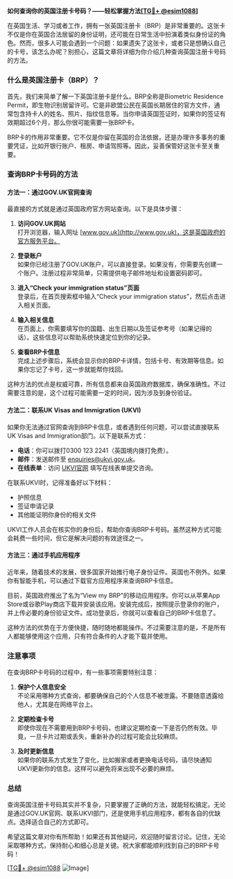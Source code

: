 **如何查询你的英国注册卡号码？——轻松掌握方法[[TG💪+ @esim1088](https://t.me/s/esim1088)]**

在英国生活、学习或者工作，拥有一张英国注册卡（BRP）是非常重要的。这张卡不仅是你在英国合法居留的身份证明，还可能在日常生活中扮演着类似身份证的角色。然而，很多人可能会遇到一个问题：如果遗失了这张卡，或者只是想确认自己的卡号，该怎么办呢？别担心，这篇文章将详细为你介绍几种查询英国注册卡号码的方法。

### 什么是英国注册卡（BRP）？

首先，我们来简单了解一下英国注册卡是什么。BRP全称是Biometric Residence Permit，即生物识别居留许可。它是非欧盟公民在英国长期居住的官方文件，通常包含持卡人的姓名、照片、指纹信息等。当你申请英国签证时，如果你的签证有效期超过6个月，那么你很可能需要一张BRP卡。

BRP卡的作用非常重要。它不仅是你留在英国的合法依据，还是办理许多事务的重要凭证，比如开银行账户、租房、申请驾照等。因此，妥善保管好这张卡至关重要。

### 查询BRP卡号码的方法

#### 方法一：通过GOV.UK官网查询

最直接的方式就是通过英国政府官方网站查询。以下是具体步骤：

1. **访问GOV.UK网站**  
   打开浏览器，输入网址 [www.gov.uk](http://www.gov.uk)，这是英国政府的官方服务平台。

2. **登录账户**  
   如果你已经注册了GOV.UK账户，可以直接登录。如果没有，你需要先创建一个账户。注册过程非常简单，只需提供电子邮件地址和设置密码即可。

3. **进入“Check your immigration status”页面**  
   登录后，在首页搜索框中输入“Check your immigration status”，然后点击进入相关页面。

4. **输入相关信息**  
   在页面上，你需要填写你的国籍、出生日期以及签证参考号（如果记得的话）。这些信息可以帮助系统快速定位到你的记录。

5. **查看BRP卡信息**  
   完成上述步骤后，系统会显示你的BRP卡详情，包括卡号、有效期等信息。如果你忘记了卡号，这一步就能帮你找回。

这种方法的优点是权威可靠，所有信息都来自英国政府数据库，确保准确性。不过需要注意的是，这个过程可能需要一定的时间，因为涉及到身份验证。

#### 方法二：联系UK Visas and Immigration (UKVI)

如果你无法通过官网查询到BRP卡信息，或者遇到任何问题，可以尝试直接联系UK Visas and Immigration部门。以下是联系方式：

- **电话**：你可以拨打0300 123 2241（英国境内拨打免费）。
- **邮件**：发送邮件至 enquiries@ukvi.gov.uk。
- **在线表单**：访问 [UKVI官网](https://www.gov.uk/contact-ukvi-inside-outside-uk) 填写在线表单提交咨询。

在联系UKVI时，记得准备好以下材料：
- 护照信息
- 签证申请记录
- 其他能证明你身份的相关文件

UKVI工作人员会在核实你的身份后，帮助你查询BRP卡号码。虽然这种方式可能会耗费一些时间，但它是解决问题的有效途径之一。

#### 方法三：通过手机应用程序

近年来，随着技术的发展，很多国家开始推行电子身份证件。英国也不例外。如果你有智能手机，可以通过下载官方应用程序来查询BRP卡信息。

目前，英国政府推出了名为“View my BRP”的移动应用程序。你可以从苹果App Store或谷歌Play商店下载并安装该应用。安装完成后，按照提示登录你的账户，并上传必要的身份验证文件。成功登录后，你就可以查看自己的BRP卡信息了。

这种方法的优势在于方便快捷，随时随地都能操作。不过需要注意的是，不是所有人都能够使用这个应用，只有符合条件的人才能下载并使用。

### 注意事项

在查询BRP卡号码的过程中，有一些事项需要特别注意：

1. **保护个人信息安全**  
   不论采用哪种方式查询，都要确保自己的个人信息不被泄露。不要随意透露给他人，尤其是在网络平台上。

2. **定期检查卡号**  
   即使你现在不需要用到BRP卡号码，也建议定期检查一下是否仍然有效。毕竟，一旦卡片过期或丢失，重新补办的过程可能会比较麻烦。

3. **及时更新信息**  
   如果你的联系方式发生了变化，比如搬家或者更换电话号码，请尽快通知UKVI更新你的信息。这样可以避免将来出现不必要的麻烦。

### 总结

查询英国注册卡号码其实并不复杂，只要掌握了正确的方法，就能轻松搞定。无论是通过GOV.UK官网、联系UKVI部门，还是使用手机应用程序，都有各自的优缺点。选择适合自己的方式即可。

希望这篇文章对你有所帮助！如果还有其他疑问，欢迎随时留言讨论。记住，无论采取哪种方式，保持耐心和细心总是关键。祝大家都能顺利找到自己的BRP卡号码！

[[TG💪+ @esim1088](https://t.me/s/esim1088) ![Image](https://i.postimg.cc/4NQfJmqS/Snipaste-2025-05-13-00-14-12.png)]